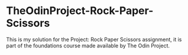 # TheOdinProject-Rock-Paper-Scissors
This is my solution for the Project: Rock Paper Scissors assignment, it is part of the foundations course made available by The Odin Project.